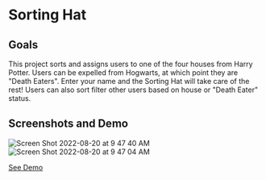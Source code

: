# Sorting Hat

## Goals
This project sorts and assigns users to one of the four houses from Harry Potter. Users can be expelled from Hogwarts, at which point they are "Death Eaters". Enter your name and the Sorting Hat will take care of the rest! Users can also sort filter other users based on house or "Death Eater" status.

## Screenshots and Demo
![Screen Shot 2022-08-20 at 9 47 40 AM](https://user-images.githubusercontent.com/24661749/185752589-f243f34d-9e6e-4031-bc69-697ce008d739.png)
![Screen Shot 2022-08-20 at 9 47 04 AM](https://user-images.githubusercontent.com/24661749/185752591-8f034209-c0f1-4bd7-a29d-62e4dbceef77.png)


[See Demo](https://sorting-hat-projectcb.netlify.app/)

